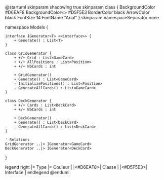 @startuml
skinparam shadowing true
skinparam class {
    BackgroundColor #D6EAF8
    BackgroundColor<<Interface>> #D5F5E3
    BorderColor black
    ArrowColor black
    FontSize 14
    FontName "Arial"
}
skinparam namespaceSeparator none

namespace Models {

    interface IGenerator<T> <<interface>> {
        + Generate() : List<T>
    }

    class GridGenerator {
        + +/+ Grid : List<GameCard>
        + +/+ AllPositions : List<Position>
        + +/+ NbCards : int

        + GridGenerator()
        + Generate() : List<GameCard>
        - InitializePositions() : List<Position>
        - GenerateAllCards() : List<GameCard>
    }

    class DeckGenerator {
        + +/+ Cards : List<DeckCard>
        + +/+ NbCards : int

        + DeckGenerator()
        + Generate() : List<DeckCard>
        - GenerateAllCards() : List<DeckCard>
    }

    ' Relations
    GridGenerator ..|> IGenerator<GameCard>
    DeckGenerator ..|> IGenerator<DeckCard>

}

legend right
    |= Type |= Couleur |
    |<#D6EAF8>| Classe |
    |<#D5F5E3>| Interface |
endlegend
@enduml